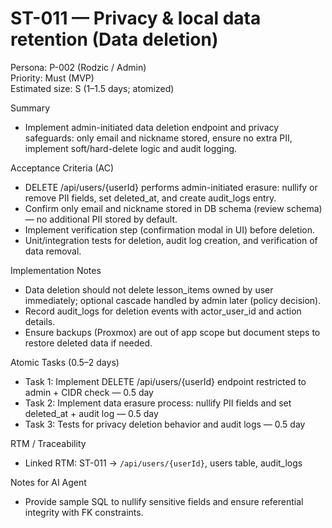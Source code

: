 # ST-011 — Privacy & local data retention (Data deletion)

Persona: P-002 (Rodzic / Admin)  
Priority: Must (MVP)  
Estimated size: S (1–1.5 days; atomized)

Summary
- Implement admin-initiated data deletion endpoint and privacy safeguards: only email and nickname stored, ensure no extra PII, implement soft/hard-delete logic and audit logging.

Acceptance Criteria (AC)
- DELETE /api/users/{userId} performs admin-initiated erasure: nullify or remove PII fields, set deleted_at, and create audit_logs entry.
- Confirm only email and nickname stored in DB schema (review schema) — no additional PII stored by default.
- Implement verification step (confirmation modal in UI) before deletion.
- Unit/integration tests for deletion, audit log creation, and verification of data removal.

Implementation Notes
- Data deletion should not delete lesson_items owned by user immediately; optional cascade handled by admin later (policy decision).
- Record audit_logs for deletion events with actor_user_id and action details.
- Ensure backups (Proxmox) are out of app scope but document steps to restore deleted data if needed.

Atomic Tasks (0.5–2 days)
- Task 1: Implement DELETE /api/users/{userId} endpoint restricted to admin + CIDR check — 0.5 day
- Task 2: Implement data erasure process: nullify PII fields and set deleted_at + audit log — 0.5 day
- Task 3: Tests for privacy deletion behavior and audit logs — 0.5 day

RTM / Traceability
- Linked RTM: ST-011 -> `/api/users/{userId}`, users table, audit_logs

Notes for AI Agent
- Provide sample SQL to nullify sensitive fields and ensure referential integrity with FK constraints.